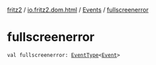 [fritz2](../../index.md) / [io.fritz2.dom.html](../index.md) / [Events](index.md) / [fullscreenerror](./fullscreenerror.md)

# fullscreenerror

`val fullscreenerror: `[`EventType`](../-event-type/index.md)`<`[`Event`](https://kotlinlang.org/api/latest/jvm/stdlib/org.w3c.dom.events/-event/index.html)`>`